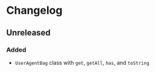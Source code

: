 # Changelog

## Unreleased
### Added
- `UserAgentBag` class with `get`, `getAll`, `has`, and `toString`
